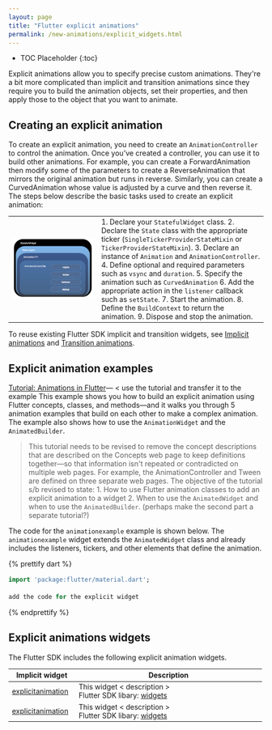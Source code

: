 ```yaml
---
layout: page
title: "Flutter explicit animations"
permalink: /new-animations/explicit_widgets.html
---
```


* TOC Placeholder
{:toc}



Explicit animations allow you to specify precise custom animations. They're a bit more complicated than implicit and transition animations since they require you to build the animation objects, set their properties, and then apply those to the object that you want to animate.

## Creating an explicit animation

To create an explicit animation, you need to create an `AnimationController` to control the animation. Once you’ve created a controller, you can use it to build other animations. For example, you can create a ForwardAnimation then modify some of the parameters to create a ReverseAnimation that mirrors the original animation but runs in reverse. Similarly, you can create a CurvedAnimation whose value is adjusted by a curve and then reverse it. The steps below describe the basic tasks used to create an explicit animation:

<!-- 1. Declare your `StatefulWidget` class.
2. Declare the `State` class with the appropriate ticker (`SingleTickerProviderStateMixin` or `TickerProviderStateMixin`).
3. Declare an instance of `Animation<T>` and `AnimationController`.
4. Define optional and required parameters such as `vsync` and `duration`.
5. Specify the animation such as `CurvedAnimation`
6. Add the appropriate action in the `listener` callback such as `setState`.
7. Start the animation.
8. Define the `BuildContext` to return the animation.
9. Dispose and stop the animation. -->

<div>
<table class="table" width="100%">
  <col width="35%">
  <col width="65%">
	<tbody>
    <tr>
      <td><img src="images/explicit.png" alt="Implicit animation widgets"></td>
      <td>  
      1. Declare your <code>StatefulWidget</code> class.  
      2. Declare the <code>State</code> class with the appropriate ticker (<code>SingleTickerProviderStateMixin</code> or <code>TickerProviderStateMixin</code>).  
      3. Declare an instance of <code>Animation<T\></code> and <code>AnimationController</code>.  
      4. Define optional and required parameters such as <code>vsync</code> and <code>duration</code>.  
      5. Specify the animation such as <code>CurvedAnimation</code>  
      6. Add the appropriate action in the <code>listener</code> callback such as <code>setState</code>.  
      7. Start the animation.  
      8. Define the <code>BuildContext</code> to return the animation.  
      9. Dispose and stop the animation.  
       </td>
    </tr>
   </tbody>
  </table>
</div>

To reuse existing Flutter SDK implicit and transition widgets, see [Implicit animations](/new-animations/implicit_widgets.html) and [Transition animations](/new-animations/transition_widgets.html).

## Explicit animation examples

[Tutorial: Animations in Flutter](/tutorials/animation/)— < use the tutorial and transfer it to the example
This example shows you how to build an explicit animation using Flutter concepts, classes, and methods—and it walks you through 5 animation examples that build on each other to make a complex animation. The example also shows how to use the `AnimationWidget` and the `AnimatedBuilder`.
> This tutorial needs to be revised to remove the concept descriptions that are described on the Concepts web page to keep definitions together—so that information isn't repeated or contradicted on multiple web pages. For example, the AnimationController and Tween are defined on three separate web pages.
> The objective of the tutorial s/b revised to state: 1. How to use Flutter animation classes to add an explicit animation to a widget 2. When to use the `AnimatedWidget` and when to use the `AnimatedBuilder`. (perhaps make the second part a separate tutorial?)


The code for the `animationexample` example is shown below. The `animationexample` widget extends the `AnimatedWidget` class and already includes the listeners, tickers, and other elements that define the animation.  
<!-- skip -->
{% prettify dart %}
```Dart
import 'package:flutter/material.dart';

add the code for the explicit widget

```
{% endprettify %}



## Explicit animations widgets

The Flutter SDK includes the following explicit animation widgets.

<div>
<table class="table" width="100%">
  <col width="25%">
  <col width="70%">
	<thead>
		<tr>
			<th>Implicit widget</th>
			<th>Description</th>
		</tr>
	</thead>
	<tbody>
    <tr>
			<td><a href="url">explicitanimation</a> </td>
			<td>This widget < description > <br>
			Flutter SDK libary: <a href="https://docs.flutter.io/flutter/widgets/widgets-library.html">widgets</a>
      </td>
		</tr>
    <tr>
			<td><a href="url">explicitanimation</a> </td>
			<td>This widget < description > <br>
			Flutter SDK libary: <a href="https://docs.flutter.io/flutter/widgets/widgets-library.html">widgets</a>
      </td>
		</tr>
	</tbody>
</table>
